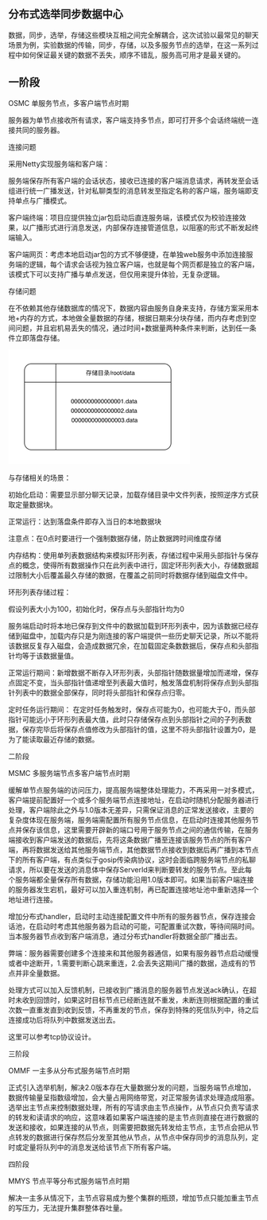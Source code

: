 ## 分布式选举同步数据中心



数据，同步，选举，存储这些模块互相之间完全解耦合，这次试验以最常见的聊天场景为例，实验数据的传输，同步，存储，以及多服务节点的选举，在这一系列过程中如何保证最关键的数据不丢失，顺序不错乱，服务高可用才是最关键的。

## 一阶段

OSMC 单服务节点，多客户端节点时期

服务器为单节点接收所有请求，客户端支持多节点，即可打开多个会话终端统一连接共同的服务器。



连接问题

采用Netty实现服务端和客户端：

服务端保存所有客户端的会话状态，接收已连接的客户端消息请求，再转发至会话组进行统一广播发送，针对私聊类型的消息转发至指定名称的客户端，服务端即支持单点与广播模式。

客户端终端：项目应提供独立jar包启动后直连服务端，该模式仅为校验连接效果，以广播形式进行消息发送，内部保存连接管道信息，以阻塞的形式不断发起终端输入。

客户端网页：考虑本地启动jar包的方式不够便捷，在单独web服务中添加连接服务端的逻辑，每个请求会话视为独立客户端，也就是每个网页都是独立的客户端，该模式下可以支持广播与单点发送，但仅用来提升体验，无复杂逻辑。





存储问题

在不依赖其他存储数据库的情况下，数据内容由服务自身来支持，存储方案采用本地+内存的方式，本地做全量数据的存储，根据日期来分块存储，而内存考虑到空间问题，并且宕机易丢失的情况，通过时间+数据量两种条件来判断，达到任一条件立即落盘存储。

<img src="assets/image-20210726205841829.png" alt="image-20210726205841829" style="zoom:50%;" />

与存储相关的场景：

初始化启动：需要显示部分聊天记录，加载存储目录中文件列表，按照逆序方式获取定量数据块。

正常运行：达到落盘条件即存入当日的本地数据块

注意点：在0点时要进行一个强制数据存储，防止数据跨时间维度存储

内存结构：使用单列表数据结构来模拟环形列表，存储过程中采用头部指针与保存点的概念，使得所有数据操作只在此列表中进行，固定环形列表大小，存储数据超过限制大小后覆盖最久存储的数据，在覆盖之前同时将数据存储到磁盘文件中。



环形列表存储过程：

假设列表大小为100，初始化时，保存点与头部指针均为0

服务端启动时将本地已保存到文件中的数据加载到环形列表中，因为该数据已经存储到磁盘中，加载内存只是为刚连接的客户端提供一些历史聊天记录，所以不能将该数据反复存入磁盘，会造成数据冗余，在加载固定条数数据后，保存点和头部指针均等于该数据量值。

正常运行期间：新增数据不断存入环形列表，头部指针随数据量增加而递增，保存点固定不变，当头部指针值递增至列表最大值时，触发落盘机制将保存点到头部指针列表中的数据全部保存，同时将头部指针和保存点归零。

定时任务运行期间： 在定时任务触发时，保存点可能为0，也可能大于0，而头部指针可能远小于环形列表最大值，此时只存储保存点到头部指针之间的子列表数据，保存完毕后将保存点值修改为头部指针的值，这里不将头部指针设置为0，是为了能读取最近存储的数据。







二阶段

MSMC 多服务端节点多客户端节点时期



缓解单节点服务端的访问压力，提高服务端整体处理能力，不再采用一对多模式，客户端提前配置好一个或多个服务端节点连接地址，在启动时随机分配服务器进行处理，客户端除此之外与1.0版本无差异，只需保证消息的正常发送接收，主要的复杂度体现在服务端，服务端需配置所有服务节点信息，在启动时连接其他服务节点并保存该信息，这里需要开辟新的端口号用于服务节点之间的通信传输，在服务端接收到客户端发送的数据后，先将这条数据广播至连接该服务节点的所有客户端，再将数据发送给其他服务端节点，其他数据节点接收到数据后再广播到本节点下的所有客户端，有点类似于gosip传染病协议，这时会面临跨服务端节点的私聊请求，所以要在发送的消息体中保存ServerId来判断要转发的服务节点。至此每个服务端都全量保存所有数据，存储功能沿用1.0版本即可。如果当前客户端连接的服务器发生宕机，最好可以加入重连机制，再已配置连接地址池中重新选择一个地址进行连接。



增加分布式handler，启动时主动连接配置文件中所有的服务器节点，保存连接会话池，在启动时考虑其他服务器为启动的可能，可配置重试次数，等待间隔时间。当本服务器节点收到客户端消息，通过分布式handler将数据全部广播出去。

弊端：服务器需要创建多个连接来和其他服务器通信，如果有服务器节点启动缓慢或者中途断开，1.需要判断心跳来重连，2.会丢失这期间广播的数据，造成有的节点并非全量数据。

处理方式可以加入反馈机制，已接收到广播消息的服务器节点发送ack确认，在超时未收到回馈时，如果这时目标节点已经断连就不重发，未断连则根据配置的重试次数一直重发直到收到反馈，不再重发的节点，保存到特殊的死信队列中，待之后连接成功后将队列中数据发送出去。

这里可以参考tcp协议设计。





三阶段



OMMF 一主多从分布式服务端节点时期

正式引入选举机制，解决2.0版本存在大量数据分发的问题，当服务端节点增加，数据传输量呈指数级增加，会大量占用网络带宽，对正常服务请求处理造成阻塞。选举出主节点来控制数据处理，所有的写请求由主节点操作，从节点只负责写请求的转发和读请求的响应，这意味着如果客户端连接的是主节点则直接在进行数据的发送和接收，如果连接的从节点，则需要把数据先转发给主节点，主节点会把从节点转发的数据进行保存然后分发至其他从节点，从节点中保存同步的消息队列，定时或定量将队列中的消息发送给该节点下所有客户端。





四阶段



MMYS 节点平等分布式服务端节点时期

解决一主多从情况下，主节点容易成为整个集群的瓶颈，增加节点只能加重主节点的写压力，无法提升集群整体吞吐量。






